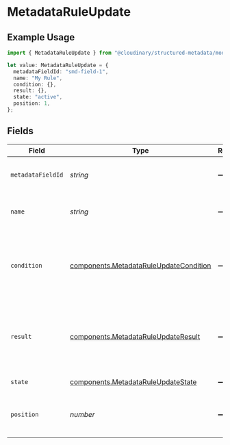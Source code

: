 # MetadataRuleUpdate

## Example Usage

```typescript
import { MetadataRuleUpdate } from "@cloudinary/structured-metadata/models/components";

let value: MetadataRuleUpdate = {
  metadataFieldId: "smd-field-1",
  name: "My Rule",
  condition: {},
  result: {},
  state: "active",
  position: 1,
};
```

## Fields

| Field                                                                                            | Type                                                                                             | Required                                                                                         | Description                                                                                      |
| ------------------------------------------------------------------------------------------------ | ------------------------------------------------------------------------------------------------ | ------------------------------------------------------------------------------------------------ | ------------------------------------------------------------------------------------------------ |
| `metadataFieldId`                                                                                | *string*                                                                                         | :heavy_minus_sign:                                                                               | The ID of the metadata field this rule applies to.                                               |
| `name`                                                                                           | *string*                                                                                         | :heavy_minus_sign:                                                                               | A descriptive name for the metadata rule.                                                        |
| `condition`                                                                                      | [components.MetadataRuleUpdateCondition](../../models/components/metadataruleupdatecondition.md) | :heavy_minus_sign:                                                                               | The condition that triggers this rule. Ensure it adheres to the metadata rule condition schema.  |
| `result`                                                                                         | [components.MetadataRuleUpdateResult](../../models/components/metadataruleupdateresult.md)       | :heavy_minus_sign:                                                                               | The result to apply when the condition is met, should adhere to the metadata rule result schema. |
| `state`                                                                                          | [components.MetadataRuleUpdateState](../../models/components/metadataruleupdatestate.md)         | :heavy_minus_sign:                                                                               | The state of the rule.                                                                           |
| `position`                                                                                       | *number*                                                                                         | :heavy_minus_sign:                                                                               | The position/order of this rule relative to other rules.                                         |